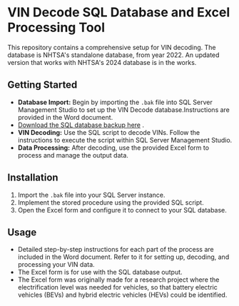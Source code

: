 # VIN Decode SQL Database and Excel Processing Tool

This repository contains a comprehensive setup for VIN decoding. The database is NHTSA's standalone database, from year 2022. An updated version that works with NHTSA's 2024 database is in the works. 
## Getting Started
- **Database Import:** Begin by importing the `.bak` file into SQL Server Management Studio to set up the VIN Decode database.Instructions are provided in the Word document.
- [Download the SQL database backup here](https://github.com/ssrpw2/NHTSA-VIN-Decoder/releases/tag/v1.0) .
- **VIN Decoding:** Use the SQL script to decode VINs. Follow the instructions to execute the script within SQL Server Management Studio.
- **Data Processing:** After decoding, use the provided Excel form to process and manage the output data.
  
## Installation
1. Import the `.bak` file into your SQL Server instance.
2. Implement the stored procedure using the provided SQL script.
3. Open the Excel form and configure it to connect to your SQL database.

## Usage
- Detailed step-by-step instructions for each part of the process are included in the Word document. Refer to it for setting up, decoding, and processing your VIN data.
- The Excel form is for use with the SQL database output.
- The Excel form was originally made for a research project where the electrification level was needed for vehicles, so that battery electric vehicles (BEVs) and hybrid electric vehicles (HEVs) could be identified.

